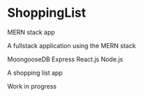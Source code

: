 # ShoppingList
MERN stack app 

A fullstack application using the MERN stack 

MoongooseDB Express React.js Node.js

A shopping list app 


Work in progress
